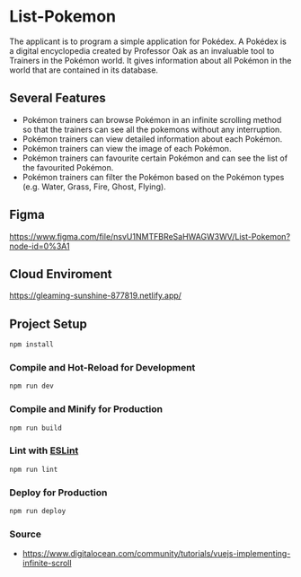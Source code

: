 # List-Pokemon

The applicant is to program a simple application for Pokédex. A Pokédex is a digital
encyclopedia created by Professor Oak as an invaluable tool to Trainers in the Pokémon
world. It gives information about all Pokémon in the world that are contained in its
database.

## Several Features

- Pokémon trainers can browse Pokémon in an infinite scrolling method so that the
trainers can see all the pokemons without any interruption.
- Pokémon trainers can view detailed information about each Pokémon.
- Pokémon trainers can view the image of each Pokémon.
- Pokémon trainers can favourite certain Pokémon and can see the list of the
favourited Pokémon.
- Pokémon trainers can filter the Pokémon based on the Pokémon types (e.g.
Water, Grass, Fire, Ghost, Flying).

## Figma

https://www.figma.com/file/nsvU1NMTFBReSaHWAGW3WV/List-Pokemon?node-id=0%3A1

## Cloud Enviroment

https://gleaming-sunshine-877819.netlify.app/

## Project Setup

```sh
npm install
```

### Compile and Hot-Reload for Development

```sh
npm run dev
```

### Compile and Minify for Production

```sh
npm run build
```

### Lint with [ESLint](https://eslint.org/)

```sh
npm run lint
```


### Deploy for Production

```sh
npm run deploy
```

### Source
- https://www.digitalocean.com/community/tutorials/vuejs-implementing-infinite-scroll